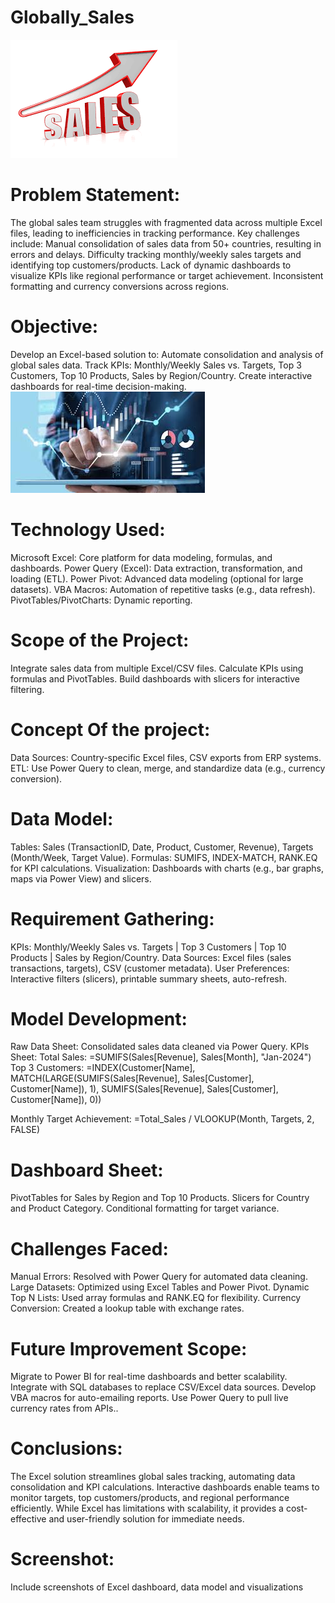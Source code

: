 # Globally_Sales
![intro](https://github.com/Abhishekshaw2002/Globally_Sales/blob/42ed009c3b65b9a9f361eca9cd5290a47eea6853/img_used/sales.png)

# Problem Statement:
The global sales team struggles with fragmented data across multiple Excel files, leading to inefficiencies in tracking performance. Key challenges include:
Manual consolidation of sales data from 50+ countries, resulting in errors and delays.
Difficulty tracking monthly/weekly sales targets and identifying top customers/products.
Lack of dynamic dashboards to visualize KPIs like regional performance or target achievement.
Inconsistent formatting and currency conversions across regions.

#  Objective:
Develop an Excel-based solution to:
Automate consolidation and analysis of global sales data.
Track KPIs: Monthly/Weekly Sales vs. Targets, Top 3 Customers, Top 10 Products, Sales by Region/Country.
Create interactive dashboards for real-time decision-making.
![intro](https://github.com/Abhishekshaw2002/Globally_Sales/blob/8ecb93349ffc430c529182859eed2e5e1fca4324/img_used/visualise.jpeg)

#  Technology Used:
Microsoft Excel: Core platform for data modeling, formulas, and dashboards.
Power Query (Excel): Data extraction, transformation, and loading (ETL).
Power Pivot: Advanced data modeling (optional for large datasets).
VBA Macros: Automation of repetitive tasks (e.g., data refresh).
PivotTables/PivotCharts: Dynamic reporting.

#  Scope of the Project:
Integrate sales data from multiple Excel/CSV files.
Calculate KPIs using formulas and PivotTables.
Build dashboards with slicers for interactive filtering.

# Concept Of the project:
Data Sources: Country-specific Excel files, CSV exports from ERP systems.
ETL: Use Power Query to clean, merge, and standardize data (e.g., currency conversion).

# Data Model:
Tables: Sales (TransactionID, Date, Product, Customer, Revenue), Targets (Month/Week, Target Value).
Formulas: SUMIFS, INDEX-MATCH, RANK.EQ for KPI calculations.
Visualization: Dashboards with charts (e.g., bar graphs, maps via Power View) and slicers.

#  Requirement Gathering:
KPIs:
Monthly/Weekly Sales vs. Targets | Top 3 Customers | Top 10 Products | Sales by Region/Country.
Data Sources: Excel files (sales transactions, targets), CSV (customer metadata).
User Preferences: Interactive filters (slicers), printable summary sheets, auto-refresh.

#  Model Development:
Raw Data Sheet: Consolidated sales data cleaned via Power Query.
KPIs Sheet:
Total Sales: =SUMIFS(Sales[Revenue], Sales[Month], "Jan-2024")
Top 3 Customers:
=INDEX(Customer[Name], MATCH(LARGE(SUMIFS(Sales[Revenue], Sales[Customer], Customer[Name]), 1),
SUMIFS(Sales[Revenue], Sales[Customer], Customer[Name]), 0))

Monthly Target Achievement: =Total_Sales / VLOOKUP(Month, Targets, 2, FALSE)

# Dashboard Sheet:
PivotTables for Sales by Region and Top 10 Products.
Slicers for Country and Product Category.
Conditional formatting for target variance.

#  Challenges Faced:
Manual Errors: Resolved with Power Query for automated data cleaning.
Large Datasets: Optimized using Excel Tables and Power Pivot.
Dynamic Top N Lists: Used array formulas and RANK.EQ for flexibility.
Currency Conversion: Created a lookup table with exchange rates.

#  Future Improvement Scope:
Migrate to Power BI for real-time dashboards and better scalability.
Integrate with SQL databases to replace CSV/Excel data sources.
Develop VBA macros for auto-emailing reports.
Use Power Query to pull live currency rates from APIs..

#  Conclusions:
The Excel solution streamlines global sales tracking, automating data consolidation and KPI calculations. Interactive dashboards enable teams to monitor targets, top customers/products, and regional performance efficiently. While Excel has limitations with scalability, it provides a cost-effective and user-friendly solution for immediate needs.

# Screenshot:
Include screenshots of Excel dashboard, data model and visualizations 

